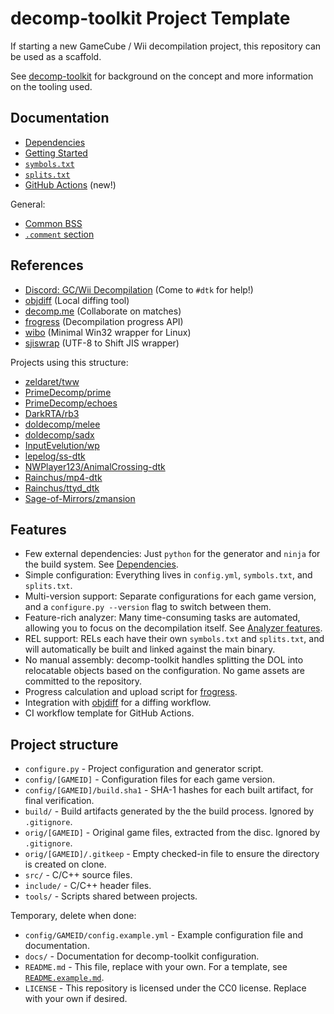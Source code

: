 decomp-toolkit Project Template
===============================

If starting a new GameCube / Wii decompilation project, this repository can be used as a scaffold.

See [decomp-toolkit](https://github.com/encounter/decomp-toolkit) for background on the concept and more information on the tooling used.

Documentation
-------------

- [Dependencies](docs/dependencies.md)
- [Getting Started](docs/getting_started.md)
- [`symbols.txt`](docs/symbols.md)
- [`splits.txt`](docs/splits.md)
- [GitHub Actions](docs/github_actions.md) (new!)

General:

- [Common BSS](docs/common_bss.md)
- [`.comment` section](docs/comment_section.md)

References
--------

- [Discord: GC/Wii Decompilation](https://discord.gg/hKx3FJJgrV) (Come to `#dtk` for help!)
- [objdiff](https://github.com/encounter/objdiff) (Local diffing tool)
- [decomp.me](https://decomp.me) (Collaborate on matches)
- [frogress](https://github.com/decompals/frogress) (Decompilation progress API)
- [wibo](https://github.com/decompals/wibo) (Minimal Win32 wrapper for Linux)
- [sjiswrap](https://github.com/encounter/sjiswrap) (UTF-8 to Shift JIS wrapper)

Projects using this structure:

- [zeldaret/tww](https://github.com/zeldaret/tww)
- [PrimeDecomp/prime](https://github.com/PrimeDecomp/prime)
- [PrimeDecomp/echoes](https://github.com/PrimeDecomp/echoes)
- [DarkRTA/rb3](https://github.com/DarkRTA/rb3)
- [doldecomp/melee](https://github.com/doldecomp/melee)
- [doldecomp/sadx](https://github.com/doldecomp/sadx)
- [InputEvelution/wp](https://github.com/InputEvelution/wp)
- [lepelog/ss-dtk](https://github.com/lepelog/ss-dtk)
- [NWPlayer123/AnimalCrossing-dtk](https://github.com/NWPlayer123/AnimalCrossing-dtk)
- [Rainchus/mp4-dtk](https://github.com/Rainchus/mp4-dtk)
- [Rainchus/ttyd_dtk](https://github.com/Rainchus/ttyd_dtk)
- [Sage-of-Mirrors/zmansion](https://github.com/Sage-of-Mirrors/zmansion)

Features
--------

- Few external dependencies: Just `python` for the generator and `ninja` for the build system. See [Dependencies](docs/dependencies.md).
- Simple configuration: Everything lives in `config.yml`, `symbols.txt`, and `splits.txt`.
- Multi-version support: Separate configurations for each game version, and a `configure.py --version` flag to switch between them.
- Feature-rich analyzer: Many time-consuming tasks are automated, allowing you to focus on the decompilation itself. See [Analyzer features](https://github.com/encounter/decomp-toolkit#analyzer-features).
- REL support: RELs each have their own `symbols.txt` and `splits.txt`, and will automatically be built and linked against the main binary.
- No manual assembly: decomp-toolkit handles splitting the DOL into relocatable objects based on the configuration. No game assets are committed to the repository.
- Progress calculation and upload script for [frogress](https://github.com/decompals/frogress).
- Integration with [objdiff](https://github.com/encounter/objdiff) for a diffing workflow.
- CI workflow template for GitHub Actions.

Project structure
-----------------

- `configure.py` - Project configuration and generator script.
- `config/[GAMEID]` - Configuration files for each game version.
- `config/[GAMEID]/build.sha1` - SHA-1 hashes for each built artifact, for final verification.
- `build/` - Build artifacts generated by the the build process. Ignored by `.gitignore`.
- `orig/[GAMEID]` - Original game files, extracted from the disc. Ignored by `.gitignore`.
- `orig/[GAMEID]/.gitkeep` - Empty checked-in file to ensure the directory is created on clone.
- `src/` - C/C++ source files.
- `include/` - C/C++ header files.
- `tools/` - Scripts shared between projects.

Temporary, delete when done:

- `config/GAMEID/config.example.yml` - Example configuration file and documentation.
- `docs/` - Documentation for decomp-toolkit configuration.
- `README.md` - This file, replace with your own. For a template, see [`README.example.md`](README.example.md).
- `LICENSE` - This repository is licensed under the CC0 license. Replace with your own if desired.
